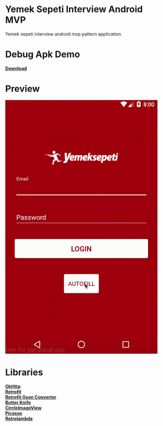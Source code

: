 # Yemek Sepeti Interview Android MVP

Yemek sepeti interview android mvp pattern application.

# Debug Apk Demo

**[Download](https://github.com/farukyavuz/yemek-sepeti-interview-android-mvp/raw/master/apk/app-debug.apk)**

# Preview

![preview](https://github.com/farukyavuz/yemek-sepeti-interview-android-mvp/blob/master/screenshot/preview.gif)

# Libraries


**[OkHttp](https://github.com/square/okhttp)**  
**[Retrofit](https://github.com/square/retrofit)**  
**[Retrofit Gson Converter](https://github.com/square/retrofit/tree/master/retrofit-converters/gson)**  
**[Butter Knife](https://github.com/JakeWharton/butterknife)**  
**[CircleImageView](https://github.com/hdodenhof/CircleImageView)**  
**[Picasso](https://github.com/square/picasso)**  
**[Retrolambda](https://github.com/evant/gradle-retrolambda)**  